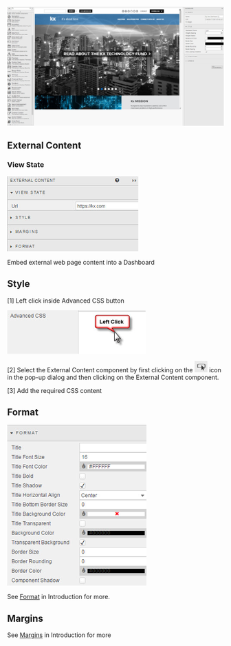 ![Screenshot](img/externalcontent.jpg)

## External Content

### View State

![Screenshot](img/externalcontentmenu.jpg)

Embed external web page content into a Dashboard

## Style

[1] Left click inside Advanced CSS button

![Screenshot](img/leftclickcss.jpg)

[2] Select the External Content component by first clicking on the ![Screenshot](img/cssselecticon.jpg) icon in the pop-up dialog and then clicking on the External Content component. 

[3] Add the required CSS content

## Format

![Screenshot](img/3dchartformat.jpg)

See [Format](introduction#format) in Introduction for more.

## Margins

See [Margins](introduction#margins) in Introduction for more



